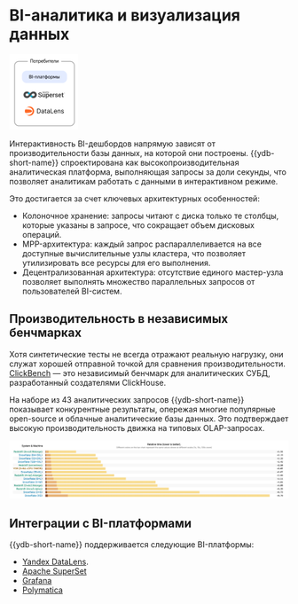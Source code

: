 # BI-аналитика и визуализация данных

![](_includes/olap_bi.png)

Интерактивность BI-дешбордов напрямую зависят от производительности базы данных, на которой они построены. {{ydb-short-name}} спроектирована как высокопроизводительная аналитическая платформа, выполняющая запросы за доли секунды, что позволяет аналитикам работать с данными в интерактивном режиме.

Это достигается за счет ключевых архитектурных особенностей:

- Колоночное хранение: запросы читают с диска только те столбцы, которые указаны в запросе, что сокращает объем дисковых операций.
- MPP-архитектура: каждый запрос распараллеливается на все доступные вычислительные узлы кластера, что позволяет утилизировать все ресурсы для его выполнения.
- Децентрализованная архитектура: отсутствие единого мастер-узла позволяет выполнять множество параллельных запросов от пользователей BI-систем.

## Производительность в независимых бенчмарках

Хотя синтетические тесты не всегда отражают реальную нагрузку, они служат хорошей отправной точкой для сравнения производительности. [ClickBench](https://benchmark.clickhouse.com/#system=+Rf%7Cnof%7CYD&type=-&machine=-ca2%7Cgle%7C6ax%7Cae-%7C6ale%7Cgel%7C3al&cluster_size=-&opensource=-&tuned=+n&metric=hot&queries=-) — это независимый бенчмарк для аналитических СУБД, разработанный создателями ClickHouse.

На наборе из 43 аналитических запросов {{ydb-short-name}} показывает конкурентные результаты, опережая многие популярные open-source и облачные аналитические базы данных. Это подтверждает высокую производительность движка на типовых OLAP-запросах.

![](_includes/clickbench.png)

## Интеграции с BI-платформами

{{ydb-short-name}} поддерживается следующие BI-платформы:

- [Yandex DataLens](../../integrations/visualization/datalens.md).
- [Apache SuperSet](../../integrations/visualization/superset.md)
- [Grafana](../../integrations/visualization/grafana.md)
- [Polymatica](https://wiki.polymatica.ru/display/PDTNUG1343/YDB+Server)
